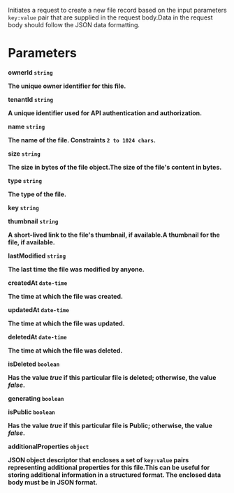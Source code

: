 Initiates a request to create a new file record based on the input parameters `key:value` pair that are supplied in the request body.Data in the request body should follow the JSON data formatting.

# Parameters

<strong>ownerId<strong> `string`

The unique owner identifier for this file.

<strong>tenantId<strong> `string`

A unique identifier used for API authentication and authorization.

<strong>name<strong> `string`

The name of the file. Constraints `2 to 1024 chars`.

<strong>size<strong> `string`

The size in bytes of the file object.The size of the file's content in bytes. 


<strong>type<strong> `string`

The type of the file.

<strong>key<strong> `string`



<strong>thumbnail<strong> `string`

A short-lived link to the file's thumbnail, if available.A thumbnail for the file, if available. 

<strong>lastModified<strong> `string`

The last time the file was modified by anyone.

<strong>createdAt<strong> `date-time`

The time at which the file was created.

<strong>updatedAt<strong> `date-time`

The time at which the file was updated.

<strong>deletedAt<strong> `date-time`

The time at which the file was deleted.

<strong>isDeleted<strong> `boolean`

Has the value _true_ if this particular file is deleted; otherwise, the value _false_.

<strong>generating<strong> `boolean`



<strong>isPublic<strong> `boolean`

Has the value _true_ if this particular file is Public; otherwise, the value _false_.

<strong>additionalProperties<strong> `object`

JSON object descriptor that encloses a set of `key:value` pairs representing additional properties for this file.This can be useful for storing additional information in a structured format.  The enclosed data body must be in JSON format.